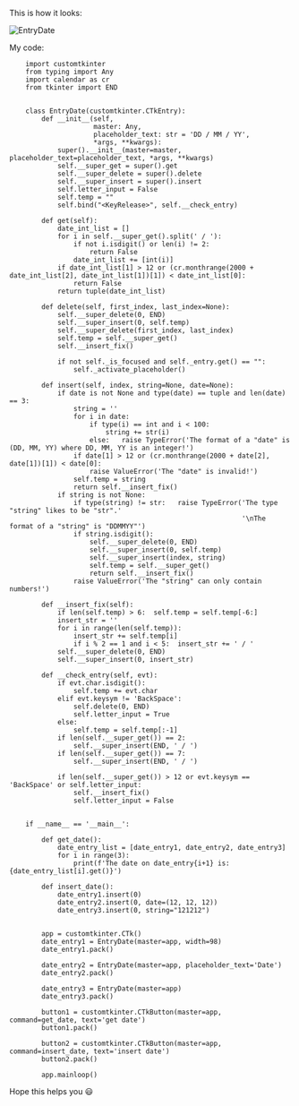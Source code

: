 This is how it looks:

![EntryDate](https://github.com/YakirNissim/customtkinter-CTkEntryDate/assets/101890349/9c5ebd99-da62-4a34-b9f5-1864b9163ee5)


My code:

        import customtkinter
        from typing import Any
        import calendar as cr
        from tkinter import END
        
        
        class EntryDate(customtkinter.CTkEntry):
            def __init__(self,
                         master: Any,
                         placeholder_text: str = 'DD / MM / YY',
                         *args, **kwargs):
                super().__init__(master=master, placeholder_text=placeholder_text, *args, **kwargs)
                self.__super_get = super().get
                self.__super_delete = super().delete
                self.__super_insert = super().insert
                self.letter_input = False
                self.temp = ""
                self.bind("<KeyRelease>", self.__check_entry)
        
            def get(self):
                date_int_list = []
                for i in self.__super_get().split(' / '):
                    if not i.isdigit() or len(i) != 2:
                        return False
                    date_int_list += [int(i)]
                if date_int_list[1] > 12 or (cr.monthrange(2000 + date_int_list[2], date_int_list[1])[1]) < date_int_list[0]:
                    return False
                return tuple(date_int_list)
        
            def delete(self, first_index, last_index=None):
                self.__super_delete(0, END)
                self.__super_insert(0, self.temp)
                self.__super_delete(first_index, last_index)
                self.temp = self.__super_get()
                self.__insert_fix()
        
                if not self._is_focused and self._entry.get() == "":
                    self._activate_placeholder()
        
            def insert(self, index, string=None, date=None):
                if date is not None and type(date) == tuple and len(date) == 3:
                    string = ''
                    for i in date:
                        if type(i) == int and i < 100:
                            string += str(i)
                        else:   raise TypeError('The format of a "date" is (DD, MM, YY) where DD, MM, YY is an integer!')
                    if date[1] > 12 or (cr.monthrange(2000 + date[2], date[1])[1]) < date[0]:
                        raise ValueError('The "date" is invalid!')
                    self.temp = string
                    return self.__insert_fix()
                if string is not None:
                    if type(string) != str:   raise TypeError('The type "string" likes to be "str".'
                                                              '\nThe format of a "string" is "DDMMYY"')
                    if string.isdigit():
                        self.__super_delete(0, END)
                        self.__super_insert(0, self.temp)
                        self.__super_insert(index, string)
                        self.temp = self.__super_get()
                        return self.__insert_fix()
                    raise ValueError('The "string" can only contain numbers!')
        
            def __insert_fix(self):
                if len(self.temp) > 6:  self.temp = self.temp[-6:]
                insert_str = ''
                for i in range(len(self.temp)):
                    insert_str += self.temp[i]
                    if i % 2 == 1 and i < 5:  insert_str += ' / '
                self.__super_delete(0, END)
                self.__super_insert(0, insert_str)
        
            def __check_entry(self, evt):
                if evt.char.isdigit():
                    self.temp += evt.char
                elif evt.keysym != 'BackSpace':
                    self.delete(0, END)
                    self.letter_input = True
                else:
                    self.temp = self.temp[:-1]
                if len(self.__super_get()) == 2:
                    self.__super_insert(END, ' / ')
                if len(self.__super_get()) == 7:
                    self.__super_insert(END, ' / ')
        
                if len(self.__super_get()) > 12 or evt.keysym == 'BackSpace' or self.letter_input:
                    self.__insert_fix()
                    self.letter_input = False
        
        
        if __name__ == '__main__':
        
            def get_date():
                date_entry_list = [date_entry1, date_entry2, date_entry3]
                for i in range(3):
                    print(f'The date on date_entry{i+1} is: {date_entry_list[i].get()}')
        
            def insert_date():
                date_entry1.insert(0)
                date_entry2.insert(0, date=(12, 12, 12))
                date_entry3.insert(0, string="121212")
        
        
            app = customtkinter.CTk()
            date_entry1 = EntryDate(master=app, width=98)
            date_entry1.pack()
        
            date_entry2 = EntryDate(master=app, placeholder_text='Date')
            date_entry2.pack()
        
            date_entry3 = EntryDate(master=app)
            date_entry3.pack()
        
            button1 = customtkinter.CTkButton(master=app, command=get_date, text='get date')
            button1.pack()
        
            button2 = customtkinter.CTkButton(master=app, command=insert_date, text='insert date')
            button2.pack()
        
            app.mainloop()

Hope this helps you 😃
